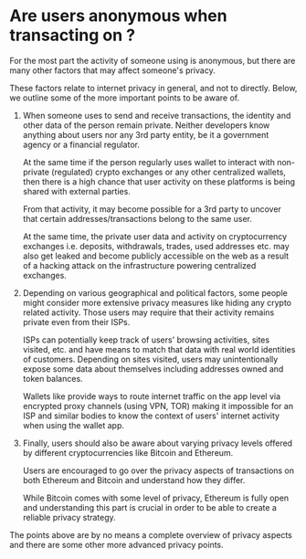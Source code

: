 # Are users anonymous when transacting on ?

For the most part the activity of someone using is anonymous, but there are many other factors that may affect someone's privacy.

These factors relate to internet privacy in general, and not to directly. Below, we outline some of the more important points to be aware of.

1. When someone uses to send and receive transactions, the identity and other data of the person remain private. Neither developers know anything about users nor any 3rd party entity, be it a government agency or a financial regulator.

   At the same time if the person regularly uses wallet to interact with non-private (regulated) crypto exchanges or any other centralized wallets, then there is a high chance that user activity on these platforms is being shared with external parties.

   From that activity, it may become possible for a 3rd party to uncover that certain addresses/transactions belong to the same user.

   At the same time, the private user data and activity on cryptocurrency exchanges i.e. deposits, withdrawals, trades, used addresses etc. may also get leaked and become publicly accessible on the web as a result of a hacking attack on the infrastructure powering centralized exchanges.

2. Depending on various geographical and political factors, some people might consider more extensive privacy measures like hiding any crypto related activity. Those users may require that their activity remains private even from their ISPs.

   ISPs can potentially keep track of users' browsing activities, sites visited, etc. and have means to match that data with real world identities of customers. Depending on sites visited, users may unintentionally expose some data about themselves including addresses owned and token balances.

   Wallets like provide ways to route internet traffic on the app level via encrypted proxy channels (using VPN, TOR) making it impossible for an ISP and similar bodies to know the context of users' internet activity when using the wallet app.

3. Finally, users should also be aware about varying privacy levels offered by different cryptocurrencies like Bitcoin and Ethereum.

   Users are encouraged to go over the privacy aspects of transactions on both Ethereum and Bitcoin and understand how they differ.

   While Bitcoin comes with some level of privacy, Ethereum is fully open and understanding this part is crucial in order to be able to create a reliable privacy strategy.

The points above are by no means a complete overview of privacy aspects and there are some other more advanced privacy points.
